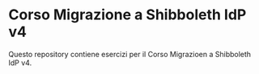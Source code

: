 # Corso Migrazione a Shibboleth IdP v4

Questo repository contiene esercizi per il Corso Migrazioen a Shibboleth IdP v4.
